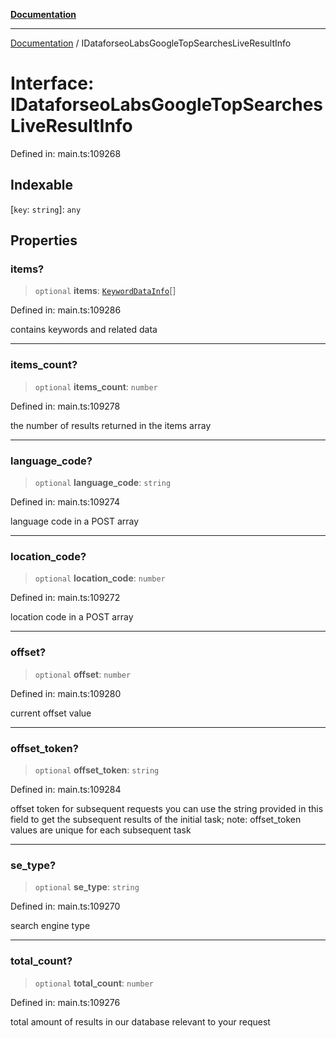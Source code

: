[**Documentation**](../README.md)

***

[Documentation](../README.md) / IDataforseoLabsGoogleTopSearchesLiveResultInfo

# Interface: IDataforseoLabsGoogleTopSearchesLiveResultInfo

Defined in: main.ts:109268

## Indexable

\[`key`: `string`\]: `any`

## Properties

### items?

> `optional` **items**: [`KeywordDataInfo`](../classes/KeywordDataInfo.md)[]

Defined in: main.ts:109286

contains keywords and related data

***

### items\_count?

> `optional` **items\_count**: `number`

Defined in: main.ts:109278

the number of results returned in the items array

***

### language\_code?

> `optional` **language\_code**: `string`

Defined in: main.ts:109274

language code in a POST array

***

### location\_code?

> `optional` **location\_code**: `number`

Defined in: main.ts:109272

location code in a POST array

***

### offset?

> `optional` **offset**: `number`

Defined in: main.ts:109280

current offset value

***

### offset\_token?

> `optional` **offset\_token**: `string`

Defined in: main.ts:109284

offset token for subsequent requests
you can use the string provided in this field to get the subsequent results of the initial task;
note: offset_token values are unique for each subsequent task

***

### se\_type?

> `optional` **se\_type**: `string`

Defined in: main.ts:109270

search engine type

***

### total\_count?

> `optional` **total\_count**: `number`

Defined in: main.ts:109276

total amount of results in our database relevant to your request
